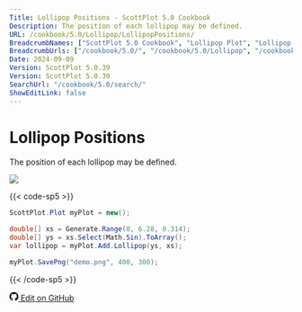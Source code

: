 ```yaml
---
Title: Lollipop Positions - ScottPlot 5.0 Cookbook
Description: The position of each lollipop may be defined.
URL: /cookbook/5.0/Lollipop/LollipopPositions/
BreadcrumbNames: ["ScottPlot 5.0 Cookbook", "Lollipop Plot", "Lollipop Positions"]
BreadcrumbUrls: ["/cookbook/5.0/", "/cookbook/5.0/Lollipop", "/cookbook/5.0/Lollipop/LollipopPositions"]
Date: 2024-09-09
Version: ScottPlot 5.0.39
Version: ScottPlot 5.0.39
SearchUrl: "/cookbook/5.0/search/"
ShowEditLink: false
---
```


# Lollipop Positions


The position of each lollipop may be defined.

[![](/cookbook/5.0/images/LollipopPositions.png?240908210824)](/cookbook/5.0/images/LollipopPositions.png?240908210824)

{{< code-sp5 >}}

```cs
ScottPlot.Plot myPlot = new();

double[] xs = Generate.Range(0, 6.28, 0.314);
double[] ys = xs.Select(Math.Sin).ToArray();
var lollipop = myPlot.Add.Lollipop(ys, xs);

myPlot.SavePng("demo.png", 400, 300);

```

{{< /code-sp5 >}}

<a href='https://github.com/ScottPlot/ScottPlot/blob/main/src/ScottPlot5/ScottPlot5%20Cookbook/Recipes/PlotTypes/Lollipop.cs'><svg xmlns="http://www.w3.org/2000/svg" width="16" height="16" fill="currentColor" class="mb-1 bi bi-github" viewBox="0 0 16 16">
  <path d="M8 0C3.58 0 0 3.58 0 8c0 3.54 2.29 6.53 5.47 7.59.4.07.55-.17.55-.38 0-.19-.01-.82-.01-1.49-2.01.37-2.53-.49-2.69-.94-.09-.23-.48-.94-.82-1.13-.28-.15-.68-.52-.01-.53.63-.01 1.08.58 1.23.82.72 1.21 1.87.87 2.33.66.07-.52.28-.87.51-1.07-1.78-.2-3.64-.89-3.64-3.95 0-.87.31-1.59.82-2.15-.08-.2-.36-1.02.08-2.12 0 0 .67-.21 2.2.82.64-.18 1.32-.27 2-.27s1.36.09 2 .27c1.53-1.04 2.2-.82 2.2-.82.44 1.1.16 1.92.08 2.12.51.56.82 1.27.82 2.15 0 3.07-1.87 3.75-3.65 3.95.29.25.54.73.54 1.48 0 1.07-.01 1.93-.01 2.2 0 .21.15.46.55.38A8.01 8.01 0 0 0 16 8c0-4.42-3.58-8-8-8"/>
</svg> Edit on GitHub</a>

